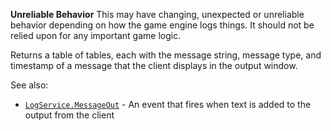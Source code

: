 **Unreliable Behavior** This may have changing, unexpected or unreliable
behavior depending on how the game engine logs things. It should not be
relied upon for any important game logic.

Returns a table of tables, each with the message string, message type, and
timestamp of a message that the client displays in the output window.

See also:

- [`LogService.MessageOut`](https://create.roblox.com/docs/reference/engine/classes/LogService#MessageOut) - An event that fires when text is added
to the output from the client